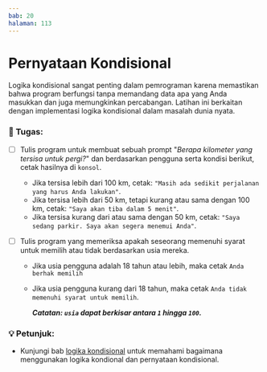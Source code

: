 ```yaml
---
bab: 20
halaman: 113
---
```


# Pernyataan Kondisional

Logika kondisional sangat penting dalam pemrograman karena memastikan bahwa program berfungsi tanpa memandang data apa yang Anda masukkan dan juga memungkinkan percabangan. Latihan ini berkaitan dengan implementasi logika kondisional dalam masalah dunia nyata.

### 📝 Tugas:

- [ ] Tulis program untuk membuat sebuah prompt "_Berapa kilometer yang tersisa untuk pergi?_" dan berdasarkan pengguna serta kondisi berikut, cetak hasilnya di `konsol`.
  - Jika tersisa lebih dari 100 km, cetak: `"Masih ada sedikit perjalanan yang harus Anda lakukan"`.
  - Jika tersisa lebih dari 50 km, tetapi kurang atau sama dengan 100 km, cetak: `"Saya akan tiba dalam 5 menit"`.
  - Jika tersisa kurang dari atau sama dengan 50 km, cetak: `"Saya sedang parkir. Saya akan segera menemui Anda"`.
- [ ] Tulis program yang memeriksa apakah seseorang memenuhi syarat untuk memilih atau tidak berdasarkan usia mereka.

  - Jika usia pengguna adalah 18 tahun atau lebih, maka cetak `Anda berhak memilih`
  - Jika usia pengguna kurang dari 18 tahun, maka cetak `Anda tidak memenuhi syarat untuk memilih`.

    **_Catatan: `usia` dapat berkisar antara `1` hingga `100`._**

### 💡 Petunjuk:

- Kunjungi bab [logika kondisional](../conditional/) untuk memahami bagaimana menggunakan logika kondional dan pernyataan kondisional.